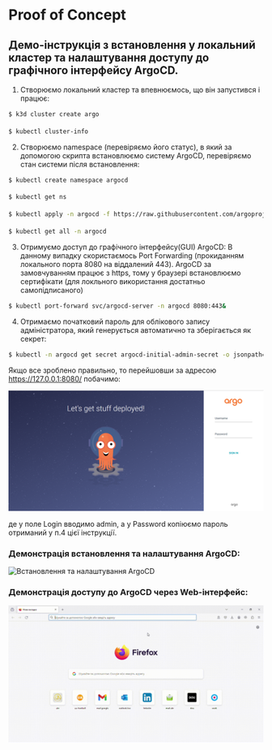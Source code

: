 # Proof of Concept

## **Демо-інструкція з встановлення у локальний кластер та налаштування доступу до графічного інтерфейсу ArgoCD.**

1. Створюємо локальний кластер та впевнюємось, що він запустився і працює: 

```bash
$ k3d cluster create argo

$ kubectl cluster-info
```

2. Створюємо namespace (перевіряємо його статус), в який за допомогою скрипта встановлюємо систему ArgoCD, перевіряємо стан системи після встановлення:

```bash
$ kubectl create namespace argocd

$ kubectl get ns

$ kubectl apply -n argocd -f https://raw.githubusercontent.com/argoproj/argo-cd/stable/manifests/install.yaml

$ kubectl get all -n argocd
```

3. Отримуємо доступ до графічного інтерфейсу(GUІ) ArgoCD:
В данному випадку скористаємось Port Forwarding (прокиданням локального порта 8080 на віддалений 443). ArgoCD за замовчуванням працює з https, тому у браузері встановлюємо сертифікати (для локльного використання достатньо самопідписаного)

```bash
$ kubectl port-forward svc/argocd-server -n argocd 8080:443&
```

4. Отримаємо початковий пароль для облікового запису адміністратора, який генерується автоматично та зберігається як секрет:
```bash                                                                                    
$ kubectl -n argocd get secret argocd-initial-admin-secret -o jsonpath="{.data.password}"|base64 -d;echo
```

Якщо все зроблено правильно, то перейшовши за адресою https://127.0.0.1:8080/ побачимо:

![ArgoCD GUI start page](argo_login.png)

де у поле Login вводимо admin, а у Password копіюємо пароль отриманий у п.4 цієї інструкції.


### Демонстрація встановлення та налаштування ArgoCD:

![Встановлення та налаштування ArgoCD](POC_demo1.gif)

### Демонстрація доступу до ArgoCD через Web-інтерфейс:

![Доступ до ArgoCD через Web-інтерфейс](POC_demo2.gif)
